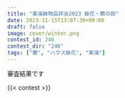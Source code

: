```yaml
---
title: "東海鉢物品評会2023 鉢花・蘭の部"
date: 2023-11-15T13:07:30+09:00
draft: false
image: cover/winter.png
contest_id: 246
contest_dir: "246"
tags: ["蘭", "ハウス鉢花", "東海"]
---
```

審査結果です

{{< contest >}}
